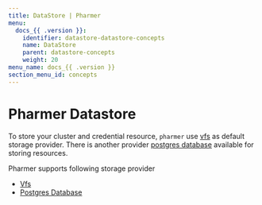 ```yaml
---
title: DataStore | Pharmer
menu:
  docs_{{ .version }}:
    identifier: datastore-datastore-concepts
    name: DataStore
    parent: datastore-concepts
    weight: 20
menu_name: docs_{{ .version }}
section_menu_id: concepts
---
```


# Pharmer Datastore

To store your cluster  and credential resource, `pharmer` use [vfs](vfs.md) as default storage
provider. There is another provider [postgres database](xorm.md) available for storing resources.

Pharmer supports following storage provider

* [Vfs](vfs.md)
* [Postgres Database](xorm.md)
